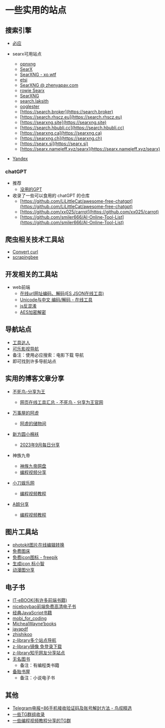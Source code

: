 # 一些实用的站点

## 搜索引擎
- [必应](https://bing.com)

- searx可用站点
    - [opnxng](https://opnxng.com)
    - [SearX](https://331221.xyz)
    - [SearXNG - xo.wtf](https://xo.wtf)
    - [etsi](https://etsi.me)
    - [SearXNG @ zhenyapav.com](https://searx.zhenyapav.com)
    - [rowie Searx](https://search.rowie.at)
    - [SearXNG](https://searxng.ch)
    - [search.laksith](https://search.laksith.dev/searxng)
    - [ooglester](https://ooglester.com)
    - [https://search.broker](https://search.broker)
    - [https://search.rhscz.eu](https://search.rhscz.eu)
    - [https://searxng.site](https://searxng.site)
    - [https://search.hbubli.cc](https://search.hbubli.cc)
    - [https://searxng.ca](https://searxng.ca)
    - [https://searxng.ch](https://searxng.ch)
    - [https://searx.si](https://searx.si)
    - [https://searx.namejeff.xyz/searx](https://searx.namejeff.xyz/searx)

- [Yandex](https://yandex.com)

### chatGPT
- 推荐
    - [没用的GPT](https://www.mydyjs.com/gpt.html)
- 收录了一些可以食用的 chatGPT 的仓库
    - [https://github.com/LiLittleCat/awesome-free-chatgpt](https://github.com/LiLittleCat/awesome-free-chatgpt)
    - [https://github.com/xx025/carrot](https://github.com/xx025/carrot)
    - [https://github.com/smiler666/AI-Online-Tool-List](https://github.com/smiler666/AI-Online-Tool-List)


## 爬虫相关技术工具站
- [Convert curl](https://curlconverter.com/)
- [scrapingbee](https://www.scrapingbee.com/curl-converter/python/)

## 开发相关的工具站
- web前端
    - [在线url网址编码、解码(ES JSON在线工具)](http://www.esjson.com/urlEncode.html)
    - [Unicode与中文 编码/解码 - 在线工具](https://www.toolhelper.cn/EncodeDecode/UnicodeChineseEncodeDecode)
    - [js反混淆](https://www.dejs.vip/2obfuscator)
    - [AES加密解密](https://www.toolhelper.cn/SymmetricEncryption/AES)

## 导航站点
- [工具达人](https://toolsdar.cn)
- [可乐影视导航](https://klyingshi.net)
- 备注：使用必应搜索：电影下载 导航
- 即可找到许多导航站点


## 实用的博客文章分享
- [不死鸟-分享为王](https://iui.su)
    - [网页在线工具汇总 - 不死鸟 - 分享为王官网](https://iui.su/1492)

- [万事屋的阿虚](https://www.axutongxue.top)
    - [阿虚的储物间](https://axutongxue.net)

- [新方圆小棉袄](https://haikuoshijie.cn)
    - [2023年9月每日分享](https://haikuoshijie.cn/archives/2023nian-10yue-tui-jian)

- 神族九帝
    - [神族九帝网盘](https://alist.shenzjd.com/)
    - [编程视频分享](https://github.com/wu529778790/wu529778790.github.io/issues/92)

- [小刀娱乐网](https://www.x6g.com)
    - [编程视频教程](https://www.x6g.com/html/21.html)

- [A姐分享](https://www.ahhhhfs.com)
    - [编程视频教程](https://www.ahhhhfs.com/recourse/programming-development)

## 图片工具站
- [photokit图片在线编辑转换](https://photokit.com)
- [免费图床](https://iui.su/pic.html)
- [免费icon图标 - freepik](https://www.freepik.com)
- [生成icon 标小智](https://www.logosc.cn/logo/?s=)
- [动漫图分享](https://mikagogo.com)

## 电子书
- [IT-eBOOK(有许多前端书籍)](https://asyncfun.github.io/IT-eBOOK)
- [niceboybao前端免费高清电子书](https://niceboybao.github.io/2019/03/05/others/books)
- [经典JavaScript书籍](https://gitee.com/msntec/java-script/tree/master)
- [mobi_for_coding](https://github.com/StarLord777/mobi_for_coding)
- [MichealWayne‘books](https://github.com/MichealWayne/books)
- [javapdf](https://github.com/dahuoyzs/javapdf)
- [zhishikoo](https://www.zhishikoo.com/)
- [z-library多个站点导航](https://www.thinkdoc.vip)
- [z-library镜像 免登录下载](https://www.thinkdoc.vip/sites/503.html)
- [z-library知乎网友分享站点](https://zhuanlan.zhihu.com/p/645998294)
- [无名图书](https://www.book123.info)
    - 备注：有编程类书籍
- [备胎书屋](https://beitai.cc)
    - 备注：小说电子书

## 其他
- [Telegram电报+86手机接收验证码及账号解封方法 - 鸟叔精选](https://s.niao.su/16)
- [一些TG群组收录](https://github.com/jackhawks/rectg)
- [一些编程视频教程分享的TG群](https://t.me/s/fku0007?q=%23java&before=10194)


